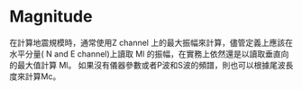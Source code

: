 # Magnitude

在計算地震規模時，通常使用Z channel 上的最大振幅來計算，儘管定義上應該在水平分量\( N and E channel\)上讀取 Ml 的振幅，在實務上依然還是以讀取垂直向的最大值計算 Ml。 如果沒有儀器參數或者P波和S波的頻譜，則也可以根據尾波長度來計算Mc。

